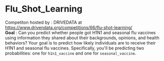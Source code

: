 # Flu_Shot_Learning
 Competiton hosted by : DRIVEDATA at https://www.drivendata.org/competitions/66/flu-shot-learning/ <br>
 **Goal** : Can you predict whether people got H1N1 and seasonal flu vaccines using information they shared about their     backgrounds, opinions, and health behaviors? Your goal is to predict how likely individuals are to receive their H1N1 and seasonal flu vaccines. Specifically, you'll be predicting two probabilities: one for ```h1n1_vaccine``` and one for ```seasonal_vaccine```.
 
